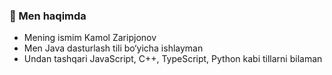 ### 👋 Men haqimda

- Mening ismim Kamol Zaripjonov
- Men Java dasturlash tili bo‘yicha ishlayman
- Undan tashqari JavaScript, C++, TypeScript, Python kabi tillarni bilaman
